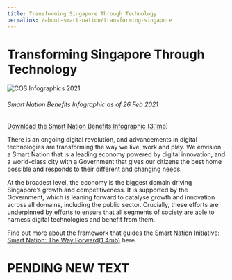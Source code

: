 ```yaml
---
title: Transforming Singapore Through Technology
permalink: /about-smart-nation/transforming-singapore
---
```

# Transforming Singapore Through Technology

![COS Infographics 2021](/images/abt-smart-nation/transforming-sg-through-tech-2021.jpeg)
###### Smart Nation Benefits Infographic as of 26 Feb 2021

[Download the Smart Nation Benefits Infographic (3.1mb)](/files/abt-smart-nation/transforming-sg-through-tech-26feb21.pdf)

There is an ongoing digital revolution, and advancements in digital technologies are transforming the way we live, work and play. We envision a Smart Nation that is a leading economy powered by digital innovation, and a world-class city with a Government that gives our citizens the best home possible and responds to their different and changing needs.

At the broadest level, the economy is the biggest domain driving Singapore’s growth and competitiveness. It is supported by the Government, which is leaning forward to catalyse growth and innovation across all domains, including the public sector. Crucially, these efforts are underpinned by efforts to ensure that all segments of society are able to harness digital technologies and benefit from them.

Find out more about the framework that guides the Smart Nation Initiative: [Smart Nation: The Way Forward(1.4mb)](/files/publications/smart-nation-strategy-nov2018.pdf) here.

# PENDING NEW TEXT 